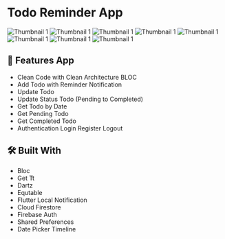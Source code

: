 # Todo Reminder App

![Thumbnail 1](https://github.com/abghifareihand/todo_app_firebase_clean_architecture_bloc/blob/master/screenshots/ss_1.png)
![Thumbnail 1](https://github.com/abghifareihand/todo_app_firebase_clean_architecture_bloc/blob/master/screenshots/ss_2.png)
![Thumbnail 1](https://github.com/abghifareihand/todo_app_firebase_clean_architecture_bloc/blob/master/screenshots/ss_3.png)
![Thumbnail 1](https://github.com/abghifareihand/todo_app_firebase_clean_architecture_bloc/blob/master/screenshots/ss_4.png)
![Thumbnail 1](https://github.com/abghifareihand/todo_app_firebase_clean_architecture_bloc/blob/master/screenshots/ss_5.png)
![Thumbnail 1](https://github.com/abghifareihand/todo_app_firebase_clean_architecture_bloc/blob/master/screenshots/ss_6.png)
![Thumbnail 1](https://github.com/abghifareihand/todo_app_firebase_clean_architecture_bloc/blob/master/screenshots/ss_7.png)
![Thumbnail 1](https://github.com/abghifareihand/todo_app_firebase_clean_architecture_bloc/blob/master/screenshots/ss_8.png)


## :tada: Features App
- Clean Code with Clean Architecture BLOC
- Add Todo with Reminder Notification
- Update Todo
- Update Status Todo (Pending to Completed)
- Get Todo by Date
- Get Pending Todo
- Get Completed Todo
- Authentication Login Register Logout

## :hammer_and_wrench: Built With
- Bloc
- Get Tt
- Dartz
- Equtable
- Flutter Local Notification
- Cloud Firestore
- Firebase Auth
- Shared Preferences
- Date Picker Timeline

